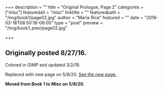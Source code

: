 +++
description = ""
title = "Original Prologue, Page 2"
categories = ["misc"]
featuredalt = "misc"
linktitle = ""
featuredpath = "/img/book1/page02.jpg"
author = "Maria Rice"
featured = ""
date = "2018-03-18T08:50:18-06:00"
type = "post"
preview = "/img/book1_prev/page02.jpg"

+++

## Originally posted 8/27/16.

Colored in GIMP and updated 3/2/19. 

Replaced with new page on 5/8/20. 
[See the new page.](https://mcrice123.github.io/morphic/blog/book-1-page-02/)

**Moved from Book 1 to Misc on 5/8/20.**
